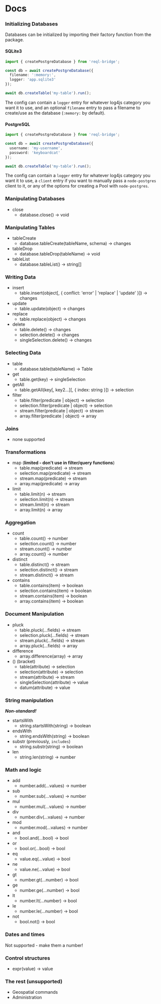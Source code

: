 
# Docs

### Initializing Databases

Databases can be initialized by importing their factory function from the package.

#### SQLite3

```typescript
import { createPostgreDatabase } from 'reql-bridge';

const db = await createPostgreDatabase({
  filename: ':memory:',
  logger: 'app.sqlite3'
});

await db.createTable('my-table').run();
```

The config can contain a `logger` entry for whatever log4js category you want it to use,
and an optional `filename` entry to pass a filename to create/use as the database
(`:memory:` by default).

#### PostgreSQL

```typescript
import { createPostgreDatabase } from 'reql-bridge';

const db = await createPostgreDatabase({
  username: 'my-username',
  password: 'keyboardcat'
});

await db.createTable('my-table').run();
```

The config can contain a `logger` entry for whatever log4js category you want it to use,
a `client` entry if you want to manually pass a `node-postgres` client to it, or any of
the options for creating a Pool with `node-postgres`.

### Manipulating Databases

- close
  - database.close() -> void

### Manipulating Tables

- tableCreate
  - database.tableCreate(tableName, schema) -> changes
- tableDrop
  - database.tableDrop(tableName) -> void
- tableList
  - database.tableList() -> string[]

### Writing Data

- insert
  - table.insert(object[, { conflict: 'error' | 'replace' | 'update' }]) -> changes
- update
  - table.update(object) -> changes
- replace
  - table.replace(object) -> changes
- delete
  - table.delete() -> changes
  - selection.delete() -> changes
  - singleSelection.delete() -> changes

### Selecting Data

- table
  - database.table(tableName) -> Table
- get
  - table.get(key) -> singleSelection
- getAll
  - table.getAll(key[, key2...][, { index: string }]) -> selection
- filter
  - table.filter(predicate | object) -> selection
  - selection.filter(predicate | object) -> selection
  - stream.filter(predicate | object) -> stream
  - array.filter(predicate | object) -> array

### Joins

- none supported

### Transformations

- map (**limited - don't use in filter/query functions**)
  - table.map(predicate) -> stream
  - selection.map(predicate) -> stream
  - stream.map(predicate) -> stream
  - array.map(predicate) -> array
- limit
  - table.limit(n) -> stream
  - selection.limit(n) -> stream
  - stream.limit(n) -> stream
  - array.limit(n) -> array
  
### Aggregation

- count
  - table.count() -> number
  - selection.count() -> number
  - stream.count() -> number
  - array.count() -> number
- distinct
  - table.distinct() -> stream
  - selection.distinct() -> stream
  - stream.distinct() -> stream
- contains
  - table.contains(item) -> boolean
  - selection.contains(item) -> boolean
  - stream.contains(item) -> boolean
  - array.contains(item) -> boolean

### Document Manipulation

- pluck
  - table.pluck(...fields) -> stream
  - selection.pluck(...fields) -> stream
  - stream.pluck(...fields) -> stream
  - array.pluck(...fields) -> array
- difference
  - array.difference(array) -> array
- () (bracket)
  - table(attribute) -> selection
  - selection(attribute) -> selection
  - stream(attribute) -> stream
  - singleSelection(attribute) -> value
  - datum(attribute) -> value

### String manipulation

***Non-standard!***

- startsWith
  - string.startsWith(string) -> boolean
- endsWith
  - string.endsWith(string) -> boolean
- substr (previously, `includes`)
  - string.substr(string) -> boolean
- len
  - string.len(string) -> number

### Math and logic

- add
  - number.add(...values) -> number
- sub
  - number.sub(...values) -> number
- mul
  - number.mul(...values) -> number
- div
  - number.div(...values) -> number
- mod
  - number.mod(...values) -> number
- and
  - bool.and(...bool) -> bool
- or
  - bool.or(...bool) -> bool
- eq
  - value.eq(...value) -> bool
- ne
  - value.ne(...value) -> bool
- gt
  - number.gt(...number) -> bool
- ge
  - number.ge(...number) -> bool
- lt
  - number.lt(...number) -> bool
- le
  - number.le(...number) -> bool
- not
  - bool.not() -> bool

### Dates and times

Not supported - make them a number!

### Control structures

- expr(value) -> value

### The rest (unsupported)

- Geospatial commands
- Administration
